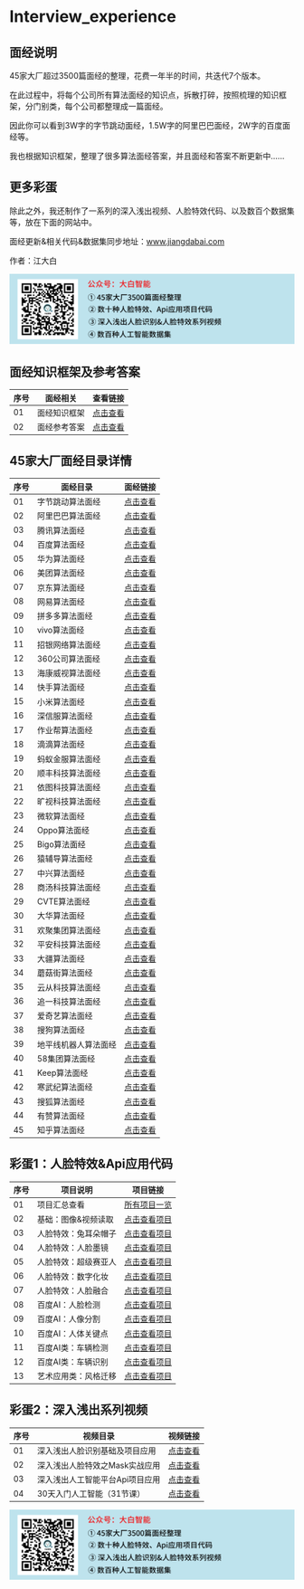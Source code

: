 # Interview_experience

## 面经说明

45家大厂超过3500篇面经的整理，花费一年半的时间，共迭代7个版本。

在此过程中，将每个公司所有算法面经的知识点，拆散打碎，按照梳理的知识框架，分门别类，每个公司都整理成一篇面经。

因此你可以看到3W字的字节跳动面经，1.5W字的阿里巴巴面经，2W字的百度面经等。

我也根据知识框架，整理了很多算法面经答案，并且面经和答案不断更新中......

## 更多彩蛋

除此之外，我还制作了一系列的深入浅出视频、人脸特效代码、以及数百个数据集等，放在下面的网站中。

面经更新&相关代码&数据集同步地址：www.jiangdabai.com

作者：江大白

![image](https://github.com/jiangdabai/Interview_experience/blob/main/images/%E5%A4%A7%E7%99%BD%E6%99%BA%E8%83%BD.png)

## 面经知识框架及参考答案

| 序号| 面经相关 | 查看链接 |
| ----- | ----- | ----- |
| 01| 面经知识框架|[点击查看](https://www.jiangdabai.com/?p=1657 "悬停显示") |
| 02| 面经参考答案 |[点击查看](https://www.jiangdabai.com/?p=1655 "悬停显示") |

## 45家大厂面经目录详情

| 序号| 面经目录 | 面经链接 |
| ----- | ----- | ----- |
| 01| 字节跳动算法面经|[点击查看](https://www.jiangdabai.com/?p=891 "悬停显示") |
| 02| 阿里巴巴算法面经 |[点击查看](https://www.jiangdabai.com/?p=878 "悬停显示") |
| 03| 腾讯算法面经 |[点击查看](https://www.jiangdabai.com/?p=911 "悬停显示")  |
| 04| 百度算法面经 |[点击查看](https://www.jiangdabai.com/?p=915 "悬停显示") |
| 05| 华为算法面经 |[点击查看](https://www.jiangdabai.com/?p=918 "悬停显示") |
| 06| 美团算法面经 |[点击查看](https://www.jiangdabai.com/?p=1150 "悬停显示")|
| 07| 京东算法面经 |[点击查看](https://www.jiangdabai.com/?p=1154 "悬停显示") |
| 08| 网易算法面经 |[点击查看](https://www.jiangdabai.com/?p=1158 "悬停显示") |
| 09| 拼多多算法面经|[点击查看](https://www.jiangdabai.com/?p=1161 "悬停显示")|
| 10| vivo算法面经 |[点击查看](https://www.jiangdabai.com/?p=1163 "悬停显示")|
| 11| 招银网络算法面经 |[点击查看](https://www.jiangdabai.com/?p=1165 "悬停显示")|
| 12| 360公司算法面经 |[点击查看](https://www.jiangdabai.com/?p=1167 "悬停显示")|
| 13| 海康威视算法面经 |[点击查看](https://www.jiangdabai.com/?p=1170 "悬停显示") |
| 14| 快手算法面经 |[点击查看](https://www.jiangdabai.com/?p=1172 "悬停显示") |
| 15| 小米算法面经 |[点击查看](https://www.jiangdabai.com/?p=1177 "悬停显示")|
| 16| 深信服算法面经 |[点击查看](https://www.jiangdabai.com/?p=1179 "悬停显示") |
| 17| 作业帮算法面经 |[点击查看](https://www.jiangdabai.com/?p=1181 "悬停显示")|
| 18| 滴滴算法面经 |[点击查看](https://www.jiangdabai.com/?p=1183 "悬停显示") |
| 19| 蚂蚁金服算法面经 |[点击查看](https://www.jiangdabai.com/?p=1185 "悬停显示")|
| 20| 顺丰科技算法面经 |[点击查看](https://www.jiangdabai.com/?p=943 "悬停显示")|
| 21| 依图科技算法面经 |[点击查看](https://www.jiangdabai.com/?p=1187 "悬停显示")|
| 22| 旷视科技算法面经 |[点击查看](https://www.jiangdabai.com/?p=1189 "悬停显示")|
| 23| 微软算法面经 |[点击查看](https://www.jiangdabai.com/?p=1191 "悬停显示") |
| 24| Oppo算法面经 |[点击查看](https://www.jiangdabai.com/?p=1193 "悬停显示") |
| 25| Bigo算法面经 |[点击查看](https://www.jiangdabai.com/?p=1195 "悬停显示")|
| 26| 猿辅导算法面经 |[点击查看](https://www.jiangdabai.com/?p=1197 "悬停显示")|
| 27| 中兴算法面经 |[点击查看](https://www.jiangdabai.com/?p=1205 "悬停显示")|
| 28| 商汤科技算法面经 |[点击查看](https://www.jiangdabai.com/?p=1201 "悬停显示")|
| 29| CVTE算法面经 |[点击查看](https://www.jiangdabai.com/?p=1203 "悬停显示")|
| 30| 大华算法面经 |[点击查看](https://www.jiangdabai.com/?p=1205 "悬停显示") |
| 31| 欢聚集团算法面经 |[点击查看](https://www.jiangdabai.com/?p=1208 "悬停显示") |
| 32| 平安科技算法面经 |[点击查看](https://www.jiangdabai.com/?p=1210 "悬停显示")|
| 33| 大疆算法面经 |[点击查看](https://www.jiangdabai.com/?p=1212 "悬停显示")|
| 34| 蘑菇街算法面经 |[点击查看](https://www.jiangdabai.com/?p=1214 "悬停显示") |
| 35| 云从科技算法面经 |[点击查看](https://www.jiangdabai.com/?p=944 "悬停显示") |
| 36| 追一科技算法面经 |[点击查看](https://www.jiangdabai.com/?p=1216 "悬停显示")|
| 37| 爱奇艺算法面经 |[点击查看](https://www.jiangdabai.com/?p=1218 "悬停显示")|
| 38| 搜狗算法面经 |[点击查看](https://www.jiangdabai.com/?p=1220 "悬停显示") |
| 39| 地平线机器人算法面经 |[点击查看](https://www.jiangdabai.com/?p=1222 "悬停显示") |
| 40| 58集团算法面经 |[点击查看](https://www.jiangdabai.com/?p=1224 "悬停显示") |
| 41| Keep算法面经 |[点击查看](https://www.jiangdabai.com/?p=1226 "悬停显示") |
| 42| 寒武纪算法面经 |[点击查看](https://www.jiangdabai.com/?p=1228 "悬停显示") |
| 43| 搜狐算法面经 |[点击查看](https://www.jiangdabai.com/?p=1230 "悬停显示")|
| 44| 有赞算法面经 |[点击查看](https://www.jiangdabai.com/?p=1232 "悬停显示") |
| 45| 知乎算法面经 |[点击查看](https://www.jiangdabai.com/?p=1234 "悬停显示")|

## 彩蛋1：人脸特效&Api应用代码

| 序号| 项目说明 | 项目链接 |
| ----- | ----- | ----- |
| 01| 项目汇总查看|[所有项目一览](https://www.jiangdabai.com/?p=150 "悬停显示") |
| 02| 基础：图像&视频读取|[点击查看项目](https://www.jiangdabai.com/?video=%e5%9f%ba%e7%a1%80%e6%93%8d%e4%bd%9c%ef%bc%9a%e5%9b%be%e5%83%8f%e8%af%bb%e5%8f%96%e5%8f%8a%e8%a7%86%e9%a2%91%e8%af%bb%e5%8f%96 "悬停显示") |
| 03| 人脸特效：兔耳朵帽子 |[点击查看项目](https://www.jiangdabai.com/?video=%e4%ba%ba%e8%84%b8%e5%ba%94%e7%94%a8%e7%b1%bb-%e5%85%94%e8%80%b3%e6%9c%b5%e5%b8%bd%e5%ad%90%e7%89%b9%e6%95%88 "悬停显示") |
| 04| 人脸特效：人脸墨镜 |[点击查看项目](https://www.jiangdabai.com/?video=%e4%ba%ba%e8%84%b8%e5%ba%94%e7%94%a8%e7%b1%bb-%e4%ba%ba%e8%84%b8%e5%a2%a8%e9%95%9c%e7%89%b9%e6%95%88 "悬停显示")  |
| 05| 人脸特效：超级赛亚人 |[点击查看项目](https://www.jiangdabai.com/?video=%e4%ba%ba%e8%84%b8%e5%ba%94%e7%94%a8%e7%b1%bb-%e8%b6%85%e7%ba%a7%e8%b5%9b%e4%ba%9a%e4%ba%ba%e7%89%b9%e6%95%88 "悬停显示") |
| 06| 人脸特效：数字化妆 |[点击查看项目](https://www.jiangdabai.com/?video=%e4%ba%ba%e8%84%b8%e5%ba%94%e7%94%a8%e7%b1%bb-%e6%95%b0%e5%ad%97%e5%8c%96%e5%a6%86 "悬停显示") |
| 07| 人脸特效：人脸融合 |[点击查看项目](https://www.jiangdabai.com/?video=%e4%ba%ba%e8%84%b8%e5%ba%94%e7%94%a8%e7%b1%bb-%e4%ba%ba%e8%84%b8%e8%9e%8d%e5%90%88%e7%89%b9%e6%95%88 "悬停显示")|
| 08| 百度AI：人脸检测 |[点击查看项目](https://www.jiangdabai.com/?video=%e7%99%be%e5%ba%a6ai%e7%b1%bb-%e4%ba%ba%e8%84%b8%e6%a3%80%e6%b5%8b "悬停显示") |
| 09| 百度AI：人像分割 |[点击查看项目](https://www.jiangdabai.com/?video=%e7%99%be%e5%ba%a6ai%e7%b1%bb-%e4%ba%ba%e5%83%8f%e5%88%86%e5%89%b2 "悬停显示") |
| 10| 百度AI：人体关键点|[点击查看项目](https://www.jiangdabai.com/?video=%e7%99%be%e5%ba%a6ai%e5%ba%94%e7%94%a8%ef%bc%9a%e4%ba%ba%e4%bd%93%e5%85%b3%e9%94%ae%e7%82%b9 "悬停显示")|
| 11| 百度AI类：车辆检测 |[点击查看项目](https://www.jiangdabai.com/?video=%e7%99%be%e5%ba%a6ai%e7%b1%bb-%e8%bd%a6%e8%be%86%e6%a3%80%e6%b5%8b "悬停显示")|
| 12| 百度AI类：车辆识别 |[点击查看项目](https://www.jiangdabai.com/?video=%e7%99%be%e5%ba%a6ai%e5%ba%94%e7%94%a8-%e8%bd%a6%e5%9e%8b%e8%af%86%e5%88%ab "悬停显示")|
| 13| 艺术应用类：风格迁移 |[点击查看项目](https://www.jiangdabai.com/?video=%e8%89%ba%e6%9c%af%e5%ba%94%e7%94%a8%e7%b1%bb-%e9%a3%8e%e6%a0%bc%e8%bf%81%e7%a7%bb "悬停显示")|

## 彩蛋2：深入浅出系列视频

| 序号| 视频目录 | 视频链接 |
| ----- | ----- | ----- |
| 01| 深入浅出人脸识别基础及项目应用|[点击查看](https://www.jiangdabai.com/?video=%e6%b7%b1%e5%85%a5%e6%b5%85%e5%87%ba%e4%ba%ba%e8%84%b8%e8%af%86%e5%88%ab%e5%9f%ba%e7%a1%80%e5%8f%8a%e9%a1%b9%e7%9b%ae%e5%ba%94%e7%94%a8 "悬停显示") |
| 02| 深入浅出人脸特效之Mask实战应用 |[点击查看](https://www.jiangdabai.com/?video=%e6%b7%b1%e5%85%a5%e6%b5%85%e5%87%ba%e4%ba%ba%e8%84%b8%e7%89%b9%e6%95%88%e5%ae%9e%e6%88%98%e5%ba%94%e7%94%a8 "悬停显示") |
| 03| 深入浅出人工智能平台Api项目应用 |[点击查看](https://www.jiangdabai.com/?video=%e6%b7%b1%e5%85%a5%e6%b5%85%e5%87%ba%e4%ba%ba%e5%b7%a5%e6%99%ba%e8%83%bdapi%e9%a1%b9%e7%9b%ae%e5%ba%94%e7%94%a8 "悬停显示")  |
| 04| 30天入门人工智能（31节课） |[点击查看](https://www.jiangdabai.com/?video=%e5%8f%91%e5%b8%83%e8%a7%86%e9%a2%91%e6%b5%8b%e8%af%95-2-2-2 "悬停显示") |

![image](https://github.com/jiangdabai/Interview_experience/blob/main/images/%E5%A4%A7%E7%99%BD%E6%99%BA%E8%83%BD.png)
